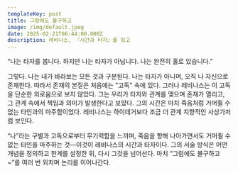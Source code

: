 ```yaml
---
templateKey: post
title: 그럼에도 불구하고
image: /img/default.jpeg
date: 2025-02-21T06:44:00.000Z
description: 레비나스, 『시간과 타자』를 읽고
---
```


“나는 타자를 봅니다. 하지만 나는 타자가 아닙니다. 나는 완전히 홀로 있습니다.”

그렇다. 나는 내가 바라보는 모든 것과 구분된다. 나는 타자가 아니며, 오직 나 자신으로 존재한다. 따라서 존재의 본질은 처음에는 "고독" 속에 있다. 그러나 레비나스는 이 고독을 단순한 외로움으로 보지 않았다. 그는 우리가 타자와 관계를 맺으며 존재가 열리고, 그 관계 속에서 책임과 의미가 발생한다고 보았다. 그의 시간은 마치 죽음처럼 거머쥘 수 없는 타인과의 마주함이었다. 레비나스는 하이데거보다 조금 더 관계 지향적인 사상가처럼 보인다.

“나”라는 구별과 고독으로부터 무기력함을 느끼며, 죽음을 향해 나아가면서도 거머쥘 수 없는 타인을 마주하는 것—이것이 레비나스의 시간과 타자이다. 그의 서술 방식은 어떤 개념을 정의하고 한계를 설정한 뒤, 다시 그것을 넘어선다. 마치 “그럼에도 불구하고~”를 여러 번 외치며 논리를 이어나간다.
